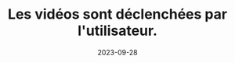 ---
N: '119'
Rubrique: Images et médias
title: Les vidéos sont déclenchées par l'utilisateur. 
detail: Les vidéos sont déclenchées par l'utilisateur. 
abstract: 
categories: [" Images et médias"]
agrege: O4119-E030
opquast: '4 119'
indiceebook: '30'
description: "Règle n° 030"
weight:  030
actif: '1'
layout: rules
date: 2023-09-28
tags: ["", ""]
objectif: ["", ""]
Meo: [""]
Controle: ""
Author: "Opquast"
steps: ["", ""]
---